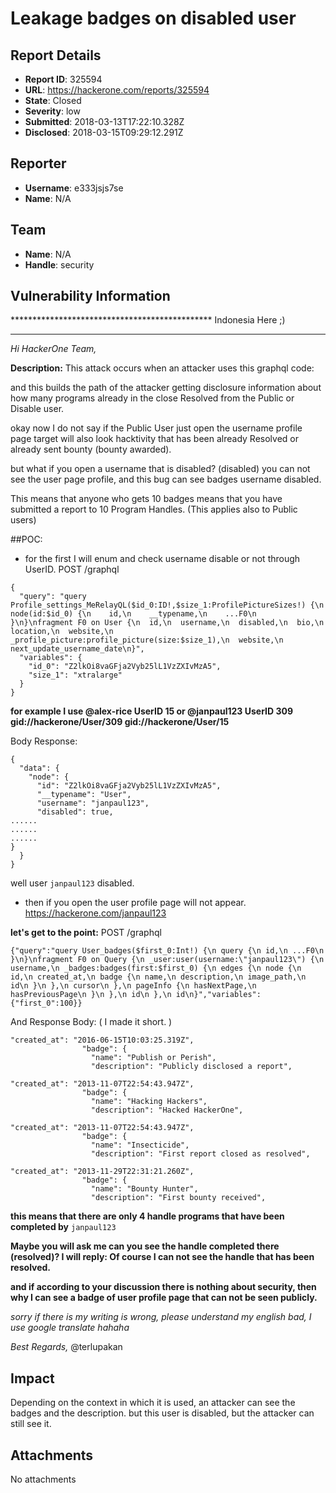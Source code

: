 # Leakage badges on disabled user

## Report Details
- **Report ID**: 325594
- **URL**: https://hackerone.com/reports/325594
- **State**: Closed
- **Severity**: low
- **Submitted**: 2018-03-13T17:22:10.328Z
- **Disclosed**: 2018-03-15T09:29:12.291Z

## Reporter
- **Username**: e333jsjs7se
- **Name**: N/A

## Team
- **Name**: N/A
- **Handle**: security

## Vulnerability Information
﻿**********************************************
                                  Indonesia Here ;)
**********************************************

*Hi HackerOne Team,*

**Description:**
This attack occurs when an attacker uses this graphql code:


and this builds the path of the attacker getting disclosure information about how many programs already in the close Resolved from the Public or Disable user.

okay now I do not say if the Public User just open the username profile page target will also look hacktivity that has been already Resolved or already sent bounty (bounty awarded).

but what if you open a username that is disabled? (disabled) you can not see the user page profile, and this bug can see badges username disabled.

This means that anyone who gets 10 badges means that you have submitted a report to 10 Program Handles. (This applies also to Public users)

##POC:
*  for the first I will enum and check username disable or not through UserID. POST /graphql

```
{
  "query": "query Profile_settings_MeRelayQL($id_0:ID!,$size_1:ProfilePictureSizes!) {\n  node(id:$id_0) {\n    id,\n    __typename,\n    ...F0\n  }\n}\nfragment F0 on User {\n  id,\n  username,\n  disabled,\n  bio,\n  location,\n  website,\n  _profile_picture:profile_picture(size:$size_1),\n  website,\n  next_update_username_date\n}",
  "variables": {
    "id_0": "Z2lkOi8vaGFja2Vyb25lL1VzZXIvMzA5",
    "size_1": "xtralarge"
  }
}
```
**for example 
I use @alex-rice UserID 15  or @janpaul123 UserID 309
gid://hackerone/User/309
gid://hackerone/User/15**

Body Response:

```
{
  "data": {
    "node": {
      "id": "Z2lkOi8vaGFja2Vyb25lL1VzZXIvMzA5",
      "__typename": "User",
      "username": "janpaul123",
      "disabled": true,
......
......
......
}
  }
}
```
well user ```janpaul123``` disabled. 

* then if you open the user profile page will not appear. https://hackerone.com/janpaul123

**let's get to the point:**
POST /graphql


```{"query":"query User_badges($first_0:Int!) {\n query {\n id,\n ...F0\n }\n}\nfragment F0 on Query {\n _user:user(username:\"janpaul123\") {\n username,\n _badges:badges(first:$first_0) {\n edges {\n node {\n id,\n created_at,\n badge {\n name,\n description,\n image_path,\n id\n }\n },\n cursor\n },\n pageInfo {\n hasNextPage,\n hasPreviousPage\n }\n },\n id\n },\n id\n}","variables":{"first_0":100}}```

And Response Body: ( I made it short. )
```
"created_at": "2016-06-15T10:03:25.319Z",
                "badge": {
                  "name": "Publish or Perish",
                  "description": "Publicly disclosed a report",

"created_at": "2013-11-07T22:54:43.947Z",
                "badge": {
                  "name": "Hacking Hackers",
                  "description": "Hacked HackerOne",

"created_at": "2013-11-07T22:54:43.947Z",
                "badge": {
                  "name": "Insecticide",
                  "description": "First report closed as resolved",

"created_at": "2013-11-29T22:31:21.260Z",
                "badge": {
                  "name": "Bounty Hunter",
                  "description": "First bounty received",
```
**this means that there are only 4 handle programs that have been completed by** ```janpaul123```

**Maybe you will ask me can you see the handle completed there (resolved)?
I will reply: Of course I can not see the handle that has been resolved.**

**and if according to your discussion there is nothing about security, then why I can see a badge of user profile page that can not be seen publicly.**

*sorry if there is my writing is wrong, please understand my english bad, I use google translate hahaha*

*Best Regards,*
@terlupakan

## Impact

Depending on the context in which it is used, an attacker can see the badges and the description.
but this user is disabled, but the attacker can still see it.

## Attachments
No attachments
